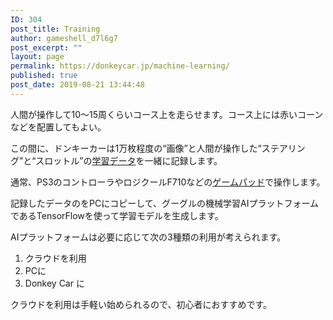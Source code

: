 ```yaml
---
ID: 304
post_title: Training
author: gameshell_d7l6g7
post_excerpt: ""
layout: page
permalink: https://donkeycar.jp/machine-learning/
published: true
post_date: 2019-08-21 13:44:48
---
```

人間が操作して10～15周くらいコース上を走らせます。コース上には赤いコーンなどを配置してもよい。

この間に、ドンキーカーは1万枚程度の“画像”と人間が操作した“ステアリング”と“スロットル”の<a href="https://donkeycar.jp/training-data/">学習データ</a>を一緒に記録します。

通常、PS3のコントローラやロジクールF710などの<a href="https://donkeycar.jp/controller/">ゲームパッド</a>で操作します。

記録したデータのをPCにコピーして、グーグルの機械学習AIプラットフォームであるTensorFlowを使って学習モデルを生成します。

AIプラットフォームは必要に応じて次の3種類の利用が考えられます。
<ol>
 	<li>クラウドを利用</li>
 	<li>PCに</li>
 	<li>Donkey Car に</li>
</ol>
クラウドを利用は手軽い始められるので、初心者におすすめです。

&nbsp;